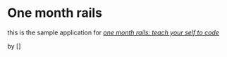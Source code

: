 # One month rails

this is the sample application for
[*one month rails: teach your self to code*](http://onemonthrails.com)

by []